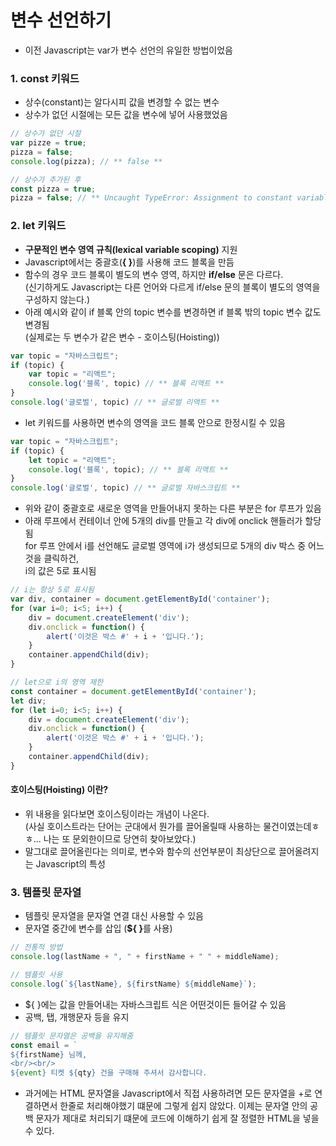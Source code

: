 # 변수 선언하기
- 이전 Javascript는 var가 변수 선언의 유일한 방법이었음

### 1. const 키워드
- 상수(constant)는 알다시피 값을 변경할 수 없는 변수
- 상수가 없던 시절에는 모든 값을 변수에 넣어 사용했었음
``` javascript
// 상수가 없던 시절
var pizze = true;
pizza = false;
console.log(pizza); // ** false **
```
``` javascript
// 상수가 추가된 후
const pizza = true;
pizza = false; // ** Uncaught TypeError: Assignment to constant variable. **
```

### 2. let 키워드
- <b>구문적인 변수 영역 규칙(lexical variable scoping)</b> 지원
- Javascript에서는 중괄호(**{ }**)를 사용해 코드 블록을 만듬
- 함수의 경우 코드 블록이 별도의 변수 영역, 하지만 **if/else** 문은 다르다.<br>
  (신기하게도 Javascript는 다른 언어와 다르게 if/else 문의 블록이 별도의 영역을 구성하지 않는다.)
- 아래 예시와 같이 if 블록 안의 topic 변수를 변경하면 if 블록 밖의 topic 변수 값도 변경됨<br>
(실제로는 두 변수가 같은 변수 - 호이스팅(Hoisting))
``` javascript
var topic = "자바스크립트";
if (topic) {
    var topic = "리액트";
    console.log('블록', topic) // ** 블록 리액트 **
}
console.log('글로벌', topic) // ** 글로벌 리액트 **
```
- let 키워드를 사용하면 변수의 영역을 코드 블록 안으로 한정시킬 수 있음
``` javascript
var topic = "자바스크립트";
if (topic) {
    let topic = "리액트";
    console.log('블록', topic); // ** 블록 리액트 **
}
console.log('글로벌', topic) // ** 글로벌 자바스크립트 **
```

- 위와 같이 중괄호로 새로운 영역을 만들어내지 못하는 다른 부분은 for 루프가 있음
- 아래 루프에서 컨테이너 안에 5개의 div를 만들고 각 div에 onclick 핸들러가 할당됨<br>
  for 루프 안에서 i를 선언해도 글로벌 영역에 i가 생성되므로 5개의 div 박스 중 어느 것을 클릭하건,<br>
  i의 값은 5로 표시됨
``` javascript
// i는 항상 5로 표시됨
var div, container = document.getElementById('container');
for (var i=0; i<5; i++) {
    div = document.createElement('div');
    div.onclick = function() {
        alert('이것은 박스 #' + i + '입니다.');
    }
    container.appendChild(div);
}
```
``` javascript
// let으로 i의 영역 제한
const container = document.getElementById('container');
let div;
for (let i=0; i<5; i++) {
    div = document.createElement('div');
    div.onclick = function() {
        alert('이것은 박스 #' + i + '입니다.');
    }
    container.appendChild(div);
}
```

#### 호이스팅(Hoisting) 이란?
- 위 내용을 읽다보면 호이스팅이라는 개념이 나온다.<br>
  (사실 호이스트라는 단어는 군대에서 뭔가를 끌어올릴때 사용하는 물건이였는데ㅎㅎ... 나는 또 문외한이므로 당연히 찾아보았다.)
- 말그대로 끌어올린다는 의미로, 변수와 함수의 선언부분이 최상단으로 끌어올려지는 Javascript의 특성


### 3. 템플릿 문자열
- 템플릿 문자열을 문자열 연결 대신 사용할 수 있음
- 문자열 중간에 변수를 삽입 (<b>${ }</b>를 사용)
``` javascript
// 전통적 방법
console.log(lastName + ", " + firstName + " " + middleName);
```
``` javascript
// 템플릿 사용
console.log(`${lastName}, ${firstName} ${middleName}`);
```
- ${ }에는 값을 만들어내는 자바스크립트 식은 어떤것이든 들어갈 수 있음
- 공백, 탭, 개행문자 등을 유지
``` javascript
// 템플릿 문자열은 공백을 유지해줌
const email = `
${firstName} 님께, 
<br/><br/>
${event} 티켓 ${qty} 건을 구매해 주셔서 감사합니다.


```
- 과거에는 HTML 문자열을 Javascript에서 직접 사용하려면 모든 문자열을 +로 연결하면서 한줄로 처리해야했기 떄문에 그렇게 쉽지 않았다. 이제는 문자열 안의 공백 문자가 제대로 처리되기 떄문에 코드에 이해하기 쉽게 잘 정렬한 HTML을 넣을 수 있다.

```

```